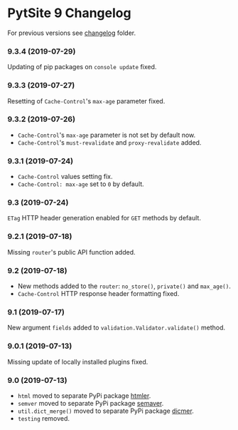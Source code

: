 # PytSite 9 Changelog

For previous versions see [changelog](changelog/) folder.


### 9.3.4 (2019-07-29)

Updating of pip packages on `console update` fixed.


### 9.3.3 (2019-07-27)

Resetting of `Cache-Control`'s `max-age` parameter fixed.  


### 9.3.2 (2019-07-26)

- `Cache-Control`'s `max-age` parameter is not set by default now.
- `Cache-Control`'s `must-revalidate` and `proxy-revalidate` added.  


### 9.3.1 (2019-07-24)

- `Cache-Control` values setting fix.
- `Cache-Control: max-age` set to `0` by default.


### 9.3 (2019-07-24)

`ETag` HTTP header generation enabled for `GET` methods by default.


### 9.2.1 (2019-07-18)

Missing `router`'s public API function added.


### 9.2 (2019-07-18)

- New methods added to the `router`: `no_store()`, `private()` and `max_age()`.
- `Cache-Control` HTTP response header formatting fixed.


### 9.1 (2019-07-17)

New argument `fields` added to `validation.Validator.validate()` method.


### 9.0.1 (2019-07-13)

Missing update of locally installed plugins fixed.


### 9.0 (2019-07-13)

- `html` moved to separate PyPi package 
  [htmler](https://github.com/ashep/htmler).
- `semver` moved to separate PyPi package 
  [semaver](https://github.com/ashep/semaver).
- `util.dict_merge()` moved to separate PyPi package 
  [dicmer](https://github.com/ashep/dicmer).
- `testing` removed.
